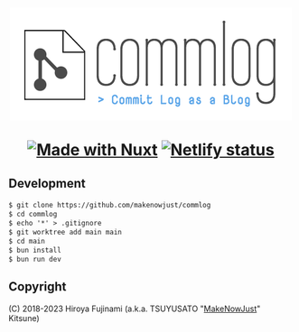 <h1 align="center">

[![Commlog logo](./assets/img/logo-with-icon.png)](https://commlog.quine.codes/)

[![Made with Nuxt][nuxt-badge]](https://nuxtjs.org/)
[![Netlify status][netlify-badge]](https://app.netlify.com/sites/commlog/deploys)

</h1>

## Development

```console
$ git clone https://github.com/makenowjust/commlog
$ cd commlog
$ echo '*' > .gitignore
$ git worktree add main main
$ cd main
$ bun install
$ bun run dev
```

## Copyright

(C) 2018-2023 Hiroya Fujinami (a.k.a. TSUYUSATO "[MakeNowJust][makenowjust]" Kitsune)

[makenowjust]: https://github.com/makenowjust
[nuxt-badge]: https://img.shields.io/badge/made_with-nuxt-3B8070.svg?style=for-the-badge&colorB=41B883&logo=nuxtdotjs
[netlify-badge]: https://img.shields.io/netlify/871a1a64-e6fc-4de5-9cf8-85dfdd6aae3b.svg?style=for-the-badge&logo=netlify
